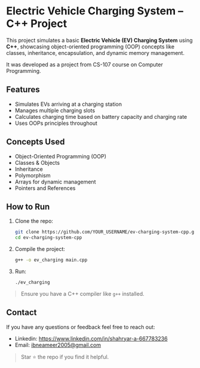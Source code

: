 # Electric Vehicle Charging System – C++ Project

This project simulates a basic **Electric Vehicle (EV) Charging System** using **C++**, showcasing object-oriented programming (OOP) concepts like classes, inheritance, encapsulation, and dynamic memory management.

It was developed as a project from CS-107 course on Computer Programming.

## Features

- Simulates EVs arriving at a charging station
- Manages multiple charging slots 
- Calculates charging time based on battery capacity and charging rate
- Uses OOPs principles throughout


## Concepts Used

- Object-Oriented Programming (OOP)
- Classes & Objects
- Inheritance  
- Polymorphism  
- Arrays for dynamic management
- Pointers and References

## How to Run

1. Clone the repo:
    ```bash
    git clone https://github.com/YOUR_USERNAME/ev-charging-system-cpp.git
    cd ev-charging-system-cpp
    ```

2. Compile the project:
    ```bash
    g++ -o ev_charging main.cpp
    ```

3. Run:
    ```bash
    ./ev_charging
    ```

> Ensure you have a C++ compiler like `g++` installed.
   
## Contact

If you have any questions or feedback feel free to reach out:

- Linkedin: https://www.linkedin.com/in/shahryar-a-667783236
- Email: ibneameer2005@gmail.com
> Star ⭐ the repo if you find it helpful.


